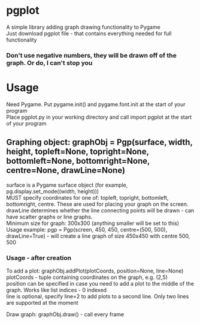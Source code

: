 # pgplot
 A simple library adding graph drawing functionality to Pygame</br>
 Just download pgplot file - that contains everything needed for full functionality

### Don't use negative numbers, they will be drawn off of the graph. Or do, I can't stop you

# Usage
Need Pygame. Put pygame.init() and pygame.font.init at the start of your program<br/>
Place pgplot.py in your working directory and call import pgplot at the start of your program

## Graphing object: graphObj = Pgp(surface, width, height, topleft=None, topright=None, bottomleft=None, bottomright=None, centre=None, drawLine=None)
surface is a Pygame surface object (for example, pg.display.set_mode((width, height)))<br/>
MUST specify coordinates for one of: topleft, topright, bottomleft, bottomright, centre. These are used for placing your graph on the screen.<br/>
drawLine determines whether the line connecting points will be drawn - can have scatter graphs or line graphs.</br>
Minimum size for graph: 300x300 (anything smaller will be set to this)</br>
Usage example: pgp = Pgp(screen, 450, 450, centre=(500, 500), drawLine=True) - will create a line graph of size 450x450 with centre 500, 500

### Usage - after creation
To add a plot: graphObj.addPlot(plotCoords, position=None, line=None)<br/>
plotCoords - tuple containing coordinates on the graph, e.g. (2,5)<br/>
position can be specified in case you need to add a plot to the middle of the graph. Works like list indices - 0 indexed<br/>
line is optional, specify line=2 to add plots to a second line. Only two lines are supported at the moment<br/>

Draw graph: graphObj.draw() - call every frame
